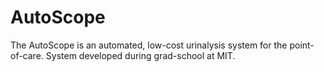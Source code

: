 # AutoScope
The AutoScope is an automated, low-cost urinalysis system for the point-of-care. System developed during grad-school at MIT.
